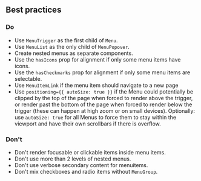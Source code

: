 ## Best practices

### Do

- Use `MenuTrigger` as the first child of `Menu`.
- Use `MenuList` as the only child of `MenuPopover`.
- Create nested menus as separate components.
- Use the `hasIcons` prop for alignment if only some menu items have icons.
- Use the `hasCheckmarks` prop for alignment if only some menu items are selectable.
- Use `MenuItemLink` if the menu item should navigate to a new page
- Use `positioning={{ autoSize: true }}` if the Menu could potentially be clipped by the top of the page when forced to render above the trigger, or render past the bottom of the page when forced to render below the trigger (these can happen at high zoom or on small devices). Optionally: use `autoSize: true` for all Menus to force them to stay within the viewport and have their own scrollbars if there is overflow.

### Don't

- Don't render focusable or clickable items inside menu items.
- Don't use more than 2 levels of nested menus.
- Don't use verbose secondary content for menuitems.
- Don't mix checkboxes and radio items without `MenuGroup`.
